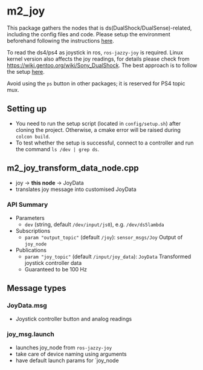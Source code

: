 # m2_joy

This package gathers the nodes that is ds(DualShock/DualSense)-related, including the config files and code.
Please setup the environment beforehand following the instructions [here](#).

To read the ds4/ps4 as joystick in ros, `ros-jazzy-joy` is required.
Linux kernel version also affects the joy readings, for details please check from https://wiki.gentoo.org/wiki/Sony_DualShock. The best approach is to follow the setup [here](https://github.com/m2robocon/m2_wiki/wiki/Setting-up-the-skull-canyon-&-network#user-content-linux-version).

Avoid using the `ps` button in other packages; it is reserved for PS4 topic mux.

## Setting up

- You need to run the setup script (located in `config/setup.sh`) after cloning the project. Otherwise, a cmake error will be raised during `colcon build`.
- To test whether the setup is successful, connect to a controller and run the command `ls /dev | grep ds`. 

## m2_joy_transform_data_node.cpp
- joy -> **this node** -> JoyData
- translates joy message into customised JoyData

### API Summary
- Parameters
	- `dev` (string, default `/dev/input/js0`), e.g. `/dev/ds5lambda`
- Subscriptions
	- `param "output_topic"` (default `/joy`): `sensor_msgs/Joy` Output of `joy_node`
- Publications
	- `param "joy_topic"` (default `/input/joy_data`): `JoyData` Transformed joystick controller data
	- Guaranteed to be 100 Hz

## Message types
### JoyData.msg
- Joystick controller button and analog readings

### joy_msg.launch
- launches joy_node from `ros-jazzy-joy`
- take care of device naming using arguments
- have default launch params for `joy_node